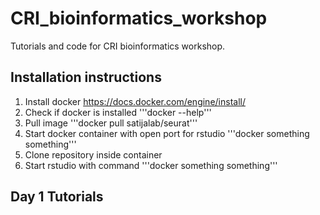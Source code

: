 # CRI_bioinformatics_workshop
Tutorials and code for CRI bioinformatics workshop. 

## Installation instructions

1. Install docker https://docs.docker.com/engine/install/
2. Check if docker is installed '''docker --help'''
3. Pull image '''docker pull satijalab/seurat'''
4. Start docker container with open port for rstudio '''docker something something'''
5. Clone repository inside container
6. Start rstudio with command '''docker something something'''

## Day 1 Tutorials







